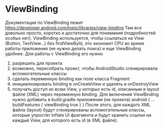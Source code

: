 # ViewBinding
Документация по ViewBinding лежит https://developer.android.com/topic/libraries/view-binding
Там все довольно просто, коротко и достаточно для понимания (подробностей особых нет).
ViewBinding используется, чтобы ссылаться на View (Button, TextView...) без findViewById,
это экономит CPU во время работы приложения (не нужно делать поиск) и еще ViewBinding
удобнее.
Для работы с ViewBinding его нужно
1. разрешить для проекта
2. возможно, пересобрать проект, чтобы AndroidStudio сгенерировала вспомогательные классы
3. сделать переменную binding как поле класса Fragment
4. инициализировать binding в onCreateView и удалять в onDestroyView
5. получать доступ ко всем View, у которых есть id, описанным в layout файле (XML)
   через переменную binding.
Для включения ViewBinding нужно добавить в build.gradle приложения (не проекта)
android {
  ...
  buildFeatures {
      viewBinding true
  }
}
После этого, для каждого XML файла (layout) будут сгенерированы вспомогательные классы,
которые упростят inflate UI фрагмента и будут хранить ссылки на каждый View, для которого
есть id (в XML файле).